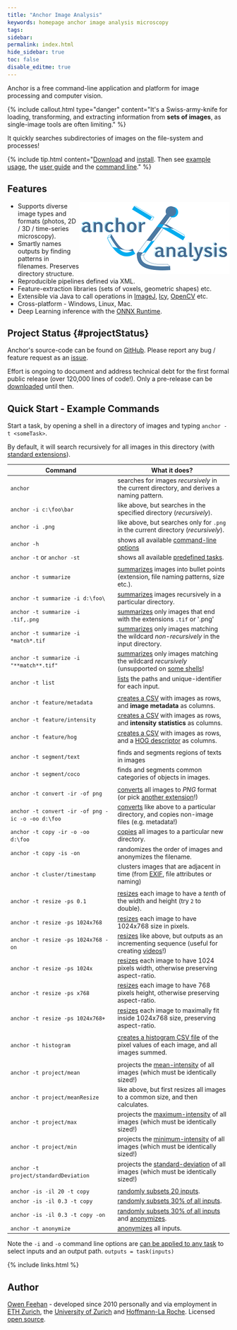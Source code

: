 ```yaml
---
title: "Anchor Image Analysis"
keywords: homepage anchor image analysis microscopy
tags:
sidebar:
permalink: index.html
hide_sidebar: true
toc: false
disable_editme: true
---
```


Anchor is a free command-line application and platform for image processing and computer vision.

{% include callout.html type="danger" content="It's a Swiss-army-knife for loading, transforming, and extracting information from **sets of images**, as single-image tools are often limiting." %}

It quickly searches subdirectories of images on the file-system and processes!

{% include tip.html content="[Download](/download.html) and [install](/installation.html). Then see [example usage](/user_guide_examples.html), the [user guide](/user_guide.html) and the [command line](/user_guide_command_line.html)." %}

## Features

<img src="/images/anchor_medium_logo.png" alt="Anchor logo" style="float:right;width:341px;height:163px;">

- Supports diverse image types and formats (photos, 2D / 3D / time-series microscopy).
- Smartly names outputs by finding patterns in filenames. Preserves directory structure.
- Reproducible pipelines defined via XML.
- Feature-extraction libraries (sets of voxels, geometric shapes) etc.
- Extensible via Java to call operations in [ImageJ](https://imagej.net/Welcome), [Icy](http://icy.bioimageanalysis.org/), [OpenCV](https://opencv.org/) etc.
- Cross-platform - Windows, Linux, Mac.
- Deep Learning inference with the [ONNX Runtime](https://onnxruntime.ai/).


## Project Status {#projectStatus}

Anchor's source-code can be found on [GitHub](https://github.com/anchoranalysis). Please report any bug / feature request as an [issue](https://github.com/anchoranalysis/anchor/issues).

Effort is ongoing to document and address technical debt for the first formal public release (over 120,000 lines of code!). Only a pre-release can be [downloaded](/download.html) until then.


## Quick Start - Example Commands

Start a task, by opening a shell in a directory of images and typing `anchor -t <someTask>`.

By default, it will search recursively for all images in this directory (with [standard extensions](https://github.com/anchoranalysis/anchor-assembly/blob/master/anchor/src/main/resources/config/defaultInputExtensions.xml)).


| Command | What it does? |
|------------|------------------|
| `anchor` | searches for images *recursively* in the current directory, and derives a naming pattern. |
| `anchor -i c:\foo\bar` | like above, but searches in the specified directory (*recursively*). |
| `anchor -i .png` | like above, but searches only for `.png` in the current directory (*recursively*). |
| `anchor -h` | shows all available [command-line options](/user_guide_command_line.html) |
| `anchor -t` or `anchor -st` | shows all available [predefined tasks](/user_guide_predefined_tasks.html). |
|||
| `anchor -t summarize` | [summarizes](/user_guide_examples_investigating_images.html#searching-by-default) images into bullet points (extension, file naming patterns, size etc.). |
| `anchor -t summarize -i d:\foo\` | [summarizes](/user_guide_examples_investigating_images.html#searching-by-default) images recursively in a particular directory. |
| `anchor -t summarize -i .tif,.png`| [summarizes](/user_guide_examples_investigating_images.html#searching-by-default) only images that end with the extensions `.tif` or '.png' |
| `anchor -t summarize -i *match*.tif`| [summarizes](/user_guide_examples_investigating_images.html#searching-by-default) only images matching the wildcard *non-recursively* in the input directory. |
| `anchor -t summarize -i "**match**.tif"`| [summarizes](/user_guide_examples_investigating_images.html#searching-by-default) only images matching the wildcard <i>recursively</i> (unsupported on [some shells](/user_guide_examples_investigating_images.html#filtering-with-wildcards)! |
| `anchor -t list`| [lists](/user_guide_examples_investigating_images.html#searching-by-default) the paths and unique-identifier for each input. |
|||
| `anchor -t feature/metadata` | [creates a CSV](/user_guide_examples_extracting_image_features.html) with images as rows, and **image metadata** as columns. |
| `anchor -t feature/intensity` | [creates a CSV](/user_guide_examples_extracting_image_features.html) with images as rows, and **intensity statistics** as columns. |
| `anchor -t feature/hog` | [creates a CSV](/user_guide_examples_extracting_image_features.html) with images as rows, and a [HOG descriptor](https://en.wikipedia.org/wiki/Histogram_of_oriented_gradients) as columns. |
|||
| `anchor -t segment/text` | finds and segments regions of texts in images |
| `anchor -t segment/coco` | finds and segments common categories of objects in images. |
|||
| `anchor -t convert -ir -of png` | [converts](/user_guide_examples_converting_copying_images.html#converting-images-to-a-different-file-format) all images to *PNG* format (or pick [another extension](/user_guide_examples_changing_output_options.html#specifying-an-alternative-image-format)!) |
| `anchor -t convert -ir -of png -ic -o -oo d:\foo` | [converts](/user_guide_examples_converting_copying_images.html#preserving-relative-file-paths-and-any-non-image-files) like above to a particular directory, and copies non-image files (e.g. metadata!) |
| `anchor -t copy -ir -o -oo d:\foo` | [copies](/user_guide_examples_converting_copying_images.html#copying-files) all images to a particular new directory. |
| `anchor -t copy -is -on` | randomizes the order of images and anonymizes the filename. |
| `anchor -t cluster/timestamp` | clusters images that are adjacent in time (from [EXIF](https://en.wikipedia.org/wiki/Exif), file attributes or naming) |
|||
| `anchor -t resize -ps 0.1`| [resizes](/user_guide_examples_resizing_images.html) each image to have a <i>tenth</i> of the width and height (try `2` to double). |
| `anchor -t resize -ps 1024x768`| [resizes](/user_guide_examples_resizing_images.html) each image to have 1024x768 size in pixels. |
| `anchor -t resize -ps 1024x768 -on`| [resizes](/user_guide_examples_resizing_images.html) like above, but outputs as an incrementing sequence (useful for creating [videos](/user_guide_examples_video_from_images.html)!) |
| `anchor -t resize -ps 1024x`| [resizes](/user_guide_examples_resizing_images.html) each image to have 1024 pixels width, otherwise preserving aspect-ratio. |
| `anchor -t resize -ps x768`| [resizes](/user_guide_examples_resizing_images.html) each image to have 768 pixels height, otherwise preserving aspect-ratio. |
| `anchor -t resize -ps 1024x768+`| [resizes](/user_guide_examples_resizing_images.html) each image to maximally fit inside 1024x768 size, preserving aspect-ratio. |
|||
| `anchor -t histogram` | [creates a histogram CSV file](/user_guide_examples_histogram.html) of the pixel values of each image, and all images summed. |
|||
| `anchor -t project/mean` | projects the [mean-intensity](/user_guide_examples_intensity_projections.html#mean-intensity-projection) of all images (which must be identically sized!) |
| `anchor -t project/meanResize` | like above, but first resizes all images to a common size, and then calculates. |
| `anchor -t project/max` | projects the [maximum-intensity](/user_guide_examples_intensity_projections.html#maximum-intensity-projection) of all images (which must be identically sized!) |
| `anchor -t project/min` | projects the [minimum-intensity](/user_guide_examples_intensity_projections.html#minimum-intensity-projection) of all images (which must be identically sized!) |
| `anchor -t project/standardDeviation` | projects the [standard-deviation](/user_guide_examples_intensity_projections.html#standard-deviation-intensity-projection) of all images (which must be identically sized!) |
|||
| `anchor -is -il 20 -t copy` | [randomly subsets 20 inputs](/user_guide_examples_anonymizing_sampling.html#subsetting-inputs). |
| `anchor -is -il 0.3 -t copy` | [randomly subsets 30% of all inputs](/user_guide_examples_anonymizing_sampling.html#subsetting-inputs). |
| `anchor -is -il 0.3 -t copy -on` | [randomly subsets 30% of all inputs](/user_guide_examples_anonymizing_sampling.html#subsetting-inputs) and [anonymizes](/user_guide_examples_anonymizing_sampling.html#anonymizing). |
| `anchor -t anonymize` | [anonymizes](/user_guide_examples_anonymizing_sampling.html#anonymizing) all inputs. |

Note the `-i` and `-o` command line options are [can be applied to any task](/user_guide_examples.html) to select inputs and an output path. `outputs = task(inputs)`

{% include links.html %}


## Author

[Owen Feehan](http://www.owenfeehan.com) - developed since 2010 personally and via employment in [ETH Zurich](https://ethz.ch/en.html), the [University of Zurich](https://www.uzh.ch/en.html) and [Hoffmann-La Roche](https://www.roche.com/). Licensed [open source](/download.html#licensing).
